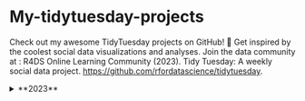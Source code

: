 # My-tidytuesday-projects
Check out my awesome TidyTuesday projects on GitHub! 🌟 Get inspired by the coolest social data visualizations and analyses. Join the data community at : R4DS Online Learning Community (2023). Tidy Tuesday: A weekly social data project. https://github.com/rfordatascience/tidytuesday.

<details>
  <summary>**2023**</summary>

<details>
  <summary>**Week** 28 | Global Surface Temperatures</summary>

The data this week comes from the NASA GISS Surface Temperature Analysis (GISTEMP v4). This datasets are tables of global and hemispheric monthly means and zonal annual means which combine land-surface, air and sea-surface water temperature anomalies (Land-Ocean Temperature Index, L-OTI). 

![TidyTuesday2023Week28](https://github.com/ZoiDiama/My-tidytuesday-projects/assets/139105670/5806ddc8-3a22-4ff3-9ab6-284a32dc7c5e)
</details>


<details>
  <summary>Week29 | GPT detectors</summary>
  
![TT_2023Week29](https://github.com/ZoiDiama/My-tidytuesday-projects/assets/139105670/8df46a9f-a944-4110-af1e-10c019264a07)
</details>

<details>
  <summary>Week 30 | Scurvy</summary>
  h
</details>

<details>
  <summary>Week 31 | US States</summary>
  h
</details>

<details>
  <summary>Week 32 | Hot Ones Episodes</summary>
  
h
</details>
</details>
